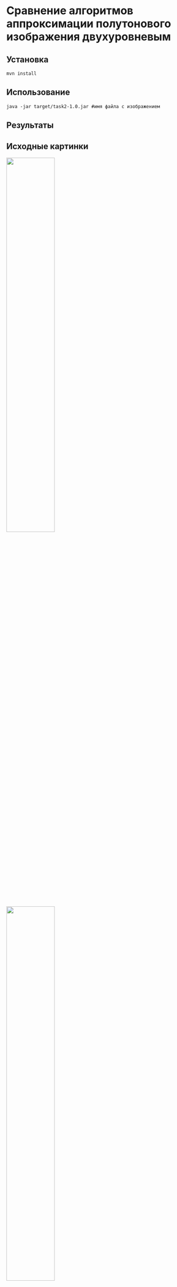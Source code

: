 # Сравнение алгоритмов аппроксимации полутонового изображения двухуровневым

## Установка

```
mvn install
```

## Использование

```
java -jar target/task2-1.0.jar #имя файла с изображением
```

## Результаты

## Исходные картинки

<img src="https://github.com/ramazan-bagaev/computer_graphic/blob/master/2/src/main/resources/images/cat.jpg?raw=true" width="50%">
<img src="https://github.com/ramazan-bagaev/computer_graphic/blob/master/2/src/main/resources/images/gradient.png?raw=true" width="50%">
<img src="https://github.com/ramazan-bagaev/computer_graphic/blob/master/2/src/main/resources/images/iguana.jpg?raw=true" width="50%">
<img src="https://github.com/ramazan-bagaev/computer_graphic/blob/master/2/src/main/resources/images/lenna.jpg?raw=true" width="50%">

## Thresholding

<img src="https://github.com/ramazan-bagaev/computer_graphic/blob/master/2/thresholding/processed.cat.jpg?raw=true" width="50%">
<img src="https://github.com/ramazan-bagaev/computer_graphic/blob/master/2/thresholding/processed.gradient.png?raw=true" width="50%">
<img src="https://github.com/ramazan-bagaev/computer_graphic/blob/master/2/thresholding/processed.iguana.jpg?raw=true" width="50%">
<img src="https://github.com/ramazan-bagaev/computer_graphic/blob/master/2/thresholding/processed.lenna.jpg?raw=true" width="50%">

## Random dithering

<img src="https://github.com/ramazan-bagaev/computer_graphic/blob/master/2/dithering_rand/processed.cat.jpg?raw=true" width="50%">
<img src="https://github.com/ramazan-bagaev/computer_graphic/blob/master/2/dithering_rand/processed.gradient.png?raw=true" width="50%">
<img src="https://github.com/ramazan-bagaev/computer_graphic/blob/master/2/dithering_rand/processed.iguana.jpg?raw=true" width="50%">
<img src="https://github.com/ramazan-bagaev/computer_graphic/blob/master/2/dithering_rand/processed.lenna.jpg?raw=true" width="50%">

## Ordered dithering

<img src="https://github.com/ramazan-bagaev/computer_graphic/blob/master/2/dithering_ordering/processed.cat.jpg?raw=true" width="50%">
<img src="https://github.com/ramazan-bagaev/computer_graphic/blob/master/2/dithering_ordering/processed.gradient.png?raw=true" width="50%">
<img src="https://github.com/ramazan-bagaev/computer_graphic/blob/master/2/dithering_ordering/processed.iguana.jpg?raw=true" width="50%">
<img src="https://github.com/ramazan-bagaev/computer_graphic/blob/master/2/dithering_ordering/processed.lenna.jpg?raw=true" width="50%">

## Diffusion

<img src="https://github.com/ramazan-bagaev/computer_graphic/blob/master/2/diffusion/processed.cat.jpg?raw=true" width="50%">
<img src="https://github.com/ramazan-bagaev/computer_graphic/blob/master/2/diffusion/processed.gradient.png?raw=true" width="50%">
<img src="https://github.com/ramazan-bagaev/computer_graphic/blob/master/2/diffusion/processed.iguana.jpg?raw=true" width="50%">
<img src="https://github.com/ramazan-bagaev/computer_graphic/blob/master/2/diffusion/processed.lenna.jpg?raw=true" width="50%">

## Diffusion both direction

<img src="https://github.com/ramazan-bagaev/computer_graphic/blob/master/2/diffusion_bothdir/processed.cat.jpg?raw=true" width="50%">
<img src="https://github.com/ramazan-bagaev/computer_graphic/blob/master/2/diffusion_bothdir/processed.gradient.png?raw=true" width="50%">
<img src="https://github.com/ramazan-bagaev/computer_graphic/blob/master/2/diffusion_bothdir/processed.iguana.jpg?raw=true" width="50%">
<img src="https://github.com/ramazan-bagaev/computer_graphic/blob/master/2/diffusion_bothdir/processed.lenna.jpg?raw=true" width="50%">

## Floyd Steinburg

<img src="https://github.com/ramazan-bagaev/computer_graphic/blob/master/2/floyd_steinburg/processed.cat.jpg?raw=true" width="50%">
<img src="https://github.com/ramazan-bagaev/computer_graphic/blob/master/2/floyd_steinburg/processed.gradient.png?raw=true" width="50%">
<img src="https://github.com/ramazan-bagaev/computer_graphic/blob/master/2/floyd_steinburg/processed.iguana.jpg?raw=true" width="50%">
<img src="https://github.com/ramazan-bagaev/computer_graphic/blob/master/2/floyd_steinburg/processed.lenna.jpg?raw=true" width="50%">

## floyd_steinburg both direction

<img src="https://github.com/ramazan-bagaev/computer_graphic/blob/master/2/floyd_steinburg_bothdir/processed.cat.jpg?raw=true" width="50%">
<img src="https://github.com/ramazan-bagaev/computer_graphic/blob/master/2/floyd_steinburg_bothdir/processed.gradient.png?raw=true" width="50%">
<img src="https://github.com/ramazan-bagaev/computer_graphic/blob/master/2/floyd_steinburg_bothdir/processed.iguana.jpg?raw=true" width="50%">
<img src="https://github.com/ramazan-bagaev/computer_graphic/blob/master/2/floyd_steinburg_bothdir/processed.lenna.jpg?raw=true" width="50%">
